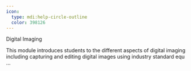 ```yaml
---
icon:
  type: mdi:help-circle-outline
  color: 398126
---
```

Digital Imaging

This module introduces students to the different aspects of digital imaging including capturing and editing digital images using industry standard equ ... 
